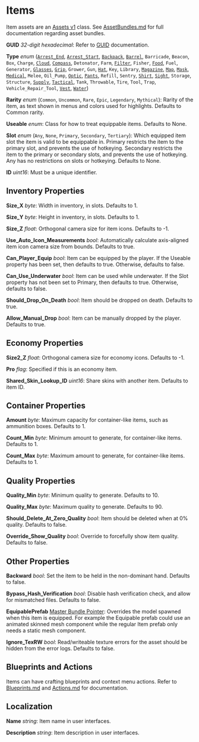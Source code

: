 Items
=====

Item assets are an [Assets v1](/AssetsV1.md) class. See [AssetBundles.md](/AssetBundles.md) for full documentation regarding asset bundles.

**GUID** *32-digit hexadecimal*: Refer to [GUID](/GUID.md) documentation.

**Type** *enum* ([`Arrest_End`](/ItemAsset/ArrestEndAsset.md), [`Arrest_Start`](/ItemAsset/ArrestStartAsset.md), [`Backpack`](/ItemAsset/BackpackAsset.md), [`Barrel`](/ItemAsset/BarrelAsset.md), `Barricade`, `Beacon`, `Box`, `Charge`, [`Cloud`](/ItemAsset/CloudAsset.md), [`Compass`](/ItemAsset/MapAsset.md), `Detonator`, `Farm`, [`Filter`](/ItemAsset/FilterAsset.md), `Fisher`, [`Food`](/ItemAsset/FoodAsset.md), `Fuel`, `Generator`, [`Glasses`](/ItemAsset/GlassesAsset.md), [`Grip`](/ItemAsset/GripAsset.md), `Grower`, `Gun`, [`Hat`](/ItemAsset/HatAsset.md), `Key`, `Library`, [`Magazine`](/ItemAsset/MagazineAsset.md), [`Map`](/ItemAsset/MapAsset.md), [`Mask`](/ItemAsset/MaskAsset.md), [`Medical`](/ItemAsset/MedicalAsset.md), `Melee`, `Oil_Pump`, [`Optic`](/ItemAsset/OpticAsset.md), [`Pants`](/ItemAsset/PantsAsset.md), `Refill`, `Sentry`, [`Shirt`](/ItemAsset/ShirtAsset.md), [`Sight`](/ItemAsset/SightAsset.md), `Storage`, `Structure`, [`Supply`](/ItemAsset/SupplyAsset.md), [`Tactical`](/ItemAsset/TacticalAsset.md), `Tank`, `Throwable`, `Tire`, `Tool`, `Trap`, `Vehicle_Repair_Tool`, [`Vest`](/ItemAsset/VestAsset.md), [`Water`](/ItemAsset/WaterAsset.md))

**Rarity** *enum* (`Common`, `Uncommon`, `Rare`, `Epic`, `Legendary`, `Mythical`): Rarity of the item, as text shown in menus and colors used for highlights. Defaults to Common rarity.

**Useable** *enum*: Class for how to treat equippable items. Defaults to None.

**Slot** *enum* (`Any`, `None`, `Primary`, `Secondary`, `Tertiary`): Which equipped item slot the item is valid to be equippable in. Primary restricts the item to the primary slot, and prevents the use of hotkeying. Secondary restricts the item to the primary or secondary slots, and prevents the use of hotkeying. Any has no restrictions on slots or hotkeying. Defaults to None.

**ID** *uint16*: Must be a unique identifier.

Inventory Properties
--------------------

**Size_X** *byte*: Width in inventory, in slots. Defaults to 1.

**Size_Y** *byte*: Height in inventory, in slots. Defaults to 1.

**Size_Z** *float*: Orthogonal camera size for item icons. Defaults to -1.

**Use\_Auto\_Icon\_Measurements** *bool*: Automatically calculate axis-aligned item icon camera size from bounds. Defaults to true.

**Can\_Player\_Equip** *bool*: Item can be equipped by the player. If the Useable property has been set, then defaults to true. Otherwise, defaults to false.

**Can\_Use\_Underwater** *bool*: Item can be used while underwater. If the Slot property has not been set to Primary, then defaults to true. Otherwise, defaults to false.

**Should\_Drop\_On\_Death** *bool*: Item should be dropped on death. Defaults to true.

**Allow\_Manual\_Drop** *bool*: Item can be manually dropped by the player. Defaults to true.

Economy Properties
------------------

**Size2_Z** *float*: Orthogonal camera size for economy icons. Defaults to -1.

**Pro** *flag*: Specified if this is an economy item.

**Shared\_Skin\_Lookup\_ID** *uint16*: Share skins with another item. Defaults to item ID.

Container Properties
--------------------

**Amount** *byte*: Maximum capacity for container-like items, such as ammunition boxes. Defaults to 1.

**Count_Min** *byte*: Minimum amount to generate, for container-like items. Defaults to 1.

**Count_Max** *byte*: Maximum amount to generate, for container-like items. Defaults to 1.

Quality Properties
------------------

**Quality_Min** *byte*: Minimum quality to generate. Defaults to 10.

**Quality_Max** *byte*: Maximum quality to generate. Defaults to 90.

**Should\_Delete\_At\_Zero\_Quality** *bool*: Item should be deleted when at 0% quality. Defaults to false.

**Override\_Show\_Quality** *bool*: Override to forcefully show item quality. Defaults to false.

Other Properties
----------------

**Backward** *bool*: Set the item to be held in the non-dominant hand. Defaults to false.

**Bypass\_Hash\_Verification** *bool*: Disable hash verification check, and allow for mismatched files. Defaults to false.

**EquipablePrefab** [Master Bundle Pointer](MasterBundlePtr.md): Overrides the model spawned when this item is equipped. For example the Equipable prefab could use an animated skinned mesh component while the regular Item prefab only needs a static mesh component.

**Ignore_TexRW** *bool*: Read/writeable texture errors for the asset should be hidden from the error logs. Defaults to false.

Blueprints and Actions
----------------------

Items can have crafting blueprints and context menu actions. Refer to [Blueprints.md](/ItemAsset/Blueprints.md) and [Actions.md](/ItemAsset/Actions.md) for documentation.

Localization
------------

**Name** *string*: Item name in user interfaces.

**Description** *string*: Item description in user interfaces. 
